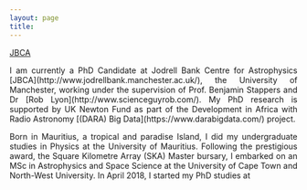 ```yaml
---
layout: page
title:
---
```

[JBCA](http://www.jodrellbank.manchester.ac.uk/)
<p style='text-align: justify;'> 
I am currently a PhD Candidate at Jodrell Bank Centre for Astrophysics [JBCA](http://www.jodrellbank.manchester.ac.uk/), the University of Manchester, working under the supervision of Prof. Benjamin Stappers and Dr [Rob Lyon](http://www.scienceguyrob.com/). My PhD research is supported by UK Newton Fund as part of the Development in Africa with Radio Astronomy [(DARA) Big Data](https://www.darabigdata.com/) project.
</p>

<p style='text-align: justify;'> 
Born in Mauritius, a tropical and paradise Island, I did my undergraduate studies in Physics at the University of Mauritius. Following the prestigious award, the Square Kilometre Array (SKA) Master bursary, I embarked on an MSc in Astrophysics and Space Science at the University of Cape Town and North-West University. In April 2018, I started my PhD studies at  
</p>


